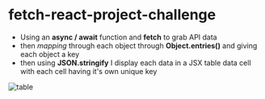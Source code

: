# fetch-react-project-challenge

- Using an **async / await** function and **fetch** to grab API data 
- then *mapping* through each object through **Object.entries()** and giving each object a key
- then using **JSON.stringify** I display each data in a JSX table data cell with each cell having it's own unique key

![table](https://user-images.githubusercontent.com/85868026/173376491-8f9500fe-733e-460d-b234-9a81183eb5d2.png)
